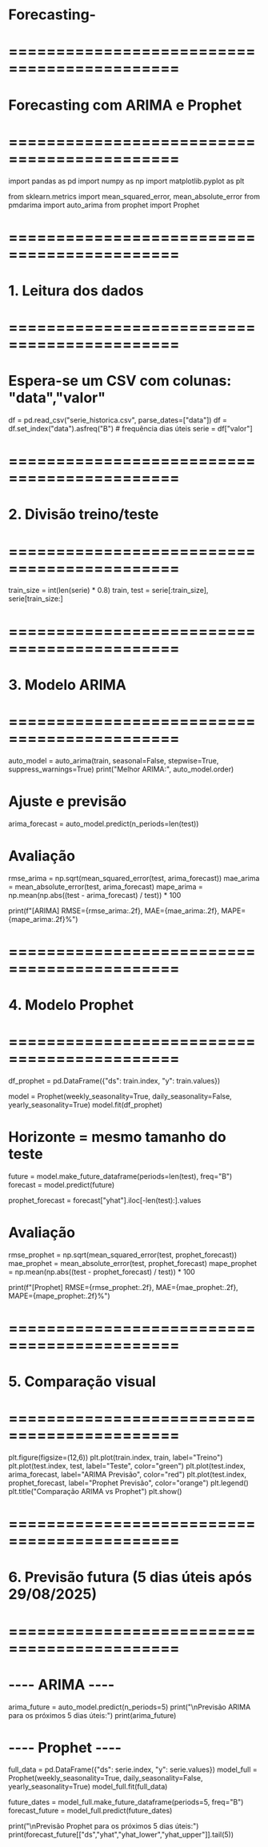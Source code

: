 # Forecasting-

# ============================================
# Forecasting com ARIMA e Prophet
# ============================================

import pandas as pd
import numpy as np
import matplotlib.pyplot as plt

from sklearn.metrics import mean_squared_error, mean_absolute_error
from pmdarima import auto_arima
from prophet import Prophet

# ============================================
# 1. Leitura dos dados
# ============================================
# Espera-se um CSV com colunas: "data","valor"
df = pd.read_csv("serie_historica.csv", parse_dates=["data"])
df = df.set_index("data").asfreq("B")   # frequência dias úteis
serie = df["valor"]

# ============================================
# 2. Divisão treino/teste
# ============================================
train_size = int(len(serie) * 0.8)
train, test = serie[:train_size], serie[train_size:]

# ============================================
# 3. Modelo ARIMA
# ============================================
auto_model = auto_arima(train, seasonal=False, stepwise=True, suppress_warnings=True)
print("Melhor ARIMA:", auto_model.order)

# Ajuste e previsão
arima_forecast = auto_model.predict(n_periods=len(test))

# Avaliação
rmse_arima = np.sqrt(mean_squared_error(test, arima_forecast))
mae_arima = mean_absolute_error(test, arima_forecast)
mape_arima = np.mean(np.abs((test - arima_forecast) / test)) * 100

print(f"[ARIMA] RMSE={rmse_arima:.2f}, MAE={mae_arima:.2f}, MAPE={mape_arima:.2f}%")

# ============================================
# 4. Modelo Prophet
# ============================================
df_prophet = pd.DataFrame({"ds": train.index, "y": train.values})

model = Prophet(weekly_seasonality=True, daily_seasonality=False, yearly_seasonality=True)
model.fit(df_prophet)

# Horizonte = mesmo tamanho do teste
future = model.make_future_dataframe(periods=len(test), freq="B")
forecast = model.predict(future)

prophet_forecast = forecast["yhat"].iloc[-len(test):].values

# Avaliação
rmse_prophet = np.sqrt(mean_squared_error(test, prophet_forecast))
mae_prophet = mean_absolute_error(test, prophet_forecast)
mape_prophet = np.mean(np.abs((test - prophet_forecast) / test)) * 100

print(f"[Prophet] RMSE={rmse_prophet:.2f}, MAE={mae_prophet:.2f}, MAPE={mape_prophet:.2f}%")

# ============================================
# 5. Comparação visual
# ============================================
plt.figure(figsize=(12,6))
plt.plot(train.index, train, label="Treino")
plt.plot(test.index, test, label="Teste", color="green")
plt.plot(test.index, arima_forecast, label="ARIMA Previsão", color="red")
plt.plot(test.index, prophet_forecast, label="Prophet Previsão", color="orange")
plt.legend()
plt.title("Comparação ARIMA vs Prophet")
plt.show()

# ============================================
# 6. Previsão futura (5 dias úteis após 29/08/2025)
# ============================================

# ---- ARIMA ----
arima_future = auto_model.predict(n_periods=5)
print("\nPrevisão ARIMA para os próximos 5 dias úteis:")
print(arima_future)

# ---- Prophet ----
full_data = pd.DataFrame({"ds": serie.index, "y": serie.values})
model_full = Prophet(weekly_seasonality=True, daily_seasonality=False, yearly_seasonality=True)
model_full.fit(full_data)

future_dates = model_full.make_future_dataframe(periods=5, freq="B")
forecast_future = model_full.predict(future_dates)

print("\nPrevisão Prophet para os próximos 5 dias úteis:")
print(forecast_future[["ds","yhat","yhat_lower","yhat_upper"]].tail(5))
